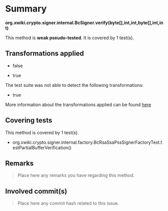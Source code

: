 # Summary
**org.xwiki.crypto.signer.internal.BcSigner.verify(byte[],int,int,byte[],int,int)**

This method is **weak pseudo-tested**.
It is covered by 1 test(s). 


## Transformations applied

- false

- true


The test suite was not able to detect the following transformations:
 * true 


More information about the transformations applied can be found [here](https://github.com/STAMP-project/pitest-descartes)

## Covering tests
This method is covered by 1 test(s).
* org.xwiki.crypto.signer.internal.factory.BcRsaSsaPssSignerFactoryTest.testPartialBufferVerification()


## Remarks
> Place here any remarks you have regarding this method.

## Involved commit(s)

> Place here any commit hash related to this issue.

